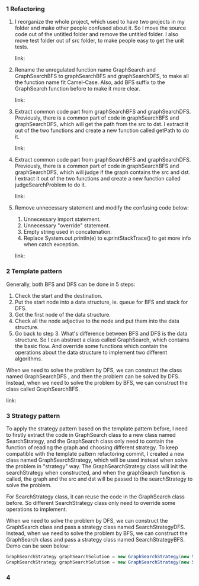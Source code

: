 ### 1 Refactoring
1. I reorganize the whole project, which used to have two projects in my folder and 
make other people confused about it. So I move the source code out of the untitled 
folder and remove the untitled folder. I also move test folder out of src folder, 
to make people easy to get the unit tests.
    
    link:
2. Rename the unregulated function name GraphSearch and GraphSearchBFS to 
graphSearchBFS and graphSearchDFS, to make all the function name fit Camel-Case. 
Also, add BFS suffix to the GraphSearch function before to make it more clear.

    link:
3. Extract common code part from graphSearchBFS and graphSearchDFS. Previously, there
is a common part of code in graphSearchBFS and graphSearchDFS, which will get the 
path from the src to dst. I extract it out of the two functions and create a new 
function called getPath to do it.

    link:
4. Extract common code part from graphSearchBFS and graphSearchDFS. Previously, there
is a common part of code in graphSearchBFS and graphSearchDFS, which will judge if 
the graph contains the src and dst. I extract it out of the two functions and create 
a new function called judgeSearchProblem to do it.

    link:
5. Remove unnecessary statement and modify the confusing code below:
   1. Unnecessary import statement.
   2. Unnecessary "override" statement.
   3. Empty string used in concatenation.
   4. Replace System.out.println(e) to e.printStackTrace() to get more info when 
   catch exception.
    
   link:

### 2 Template pattern
Generally, both BFS and DFS can be done in 5 steps:
1. Check the start and the destination.
2. Put the start node into a data structure, ie. queue for BFS and stack for DFS.
3. Get the first node of the data structure.
4. Check all the node adjective to the node and put them into the data structure.
5. Go back to step 3.
What's difference between BFS and DFS is the data structure. So I can abstract a 
class called GraphSearch, which contains the basic flow. And override some functions 
which contain the operations about the data structure to implement two different algorithms.

When we need to solve the problem by DFS, we can construct the class named GraphSearchDFS
, and then the problem can be solved by DFS. Instead, when we need to solve the problem
by BFS, we can construct the class called GraphSearchBFS.
   
   link:

### 3 Strategy pattern
To apply the strategy pattern based on the template pattern before, I need to firstly
extract the code in GraphSearch class to a new class named SearchStrategy, and the 
GraphSearch class only need to contain the function of reading the graph and choosing 
different strategy. To keep compatible with the template pattern refactoring 
commit, I created a new class named GraphSearchStrategy, which will be used 
instead when solve the problem in "strategy" way. The GraphSearchStrategy class
will init the searchStrategy when constructed, and when the graphSearch function is called, the graph and the src and dst will be passed
to the searchStrategy to solve the problem.

For SearchStrategy class, it can reuse the code in the GraphSearch class before. So 
different SearchStrategy class only need to override some operations to implement.

When we need to solve the problem by DFS, we can construct the GraphSearch class and 
pass a strategy class named SearchStrategyDFS. Instead, when we need to solve the 
problem by BFS, we can construct the GraphSearch class and pass a strategy class 
named SearchStrategyBFS. Demo can be seen below:
```java
GraphSearchStrategy graphSearchSolution = new GraphSearchStrategy(new SearchStrategyDFS());
GraphSearchStrategy graphSearchSolution = new GraphSearchStrategy(new SearchStrategyBFS());
```

### 4
